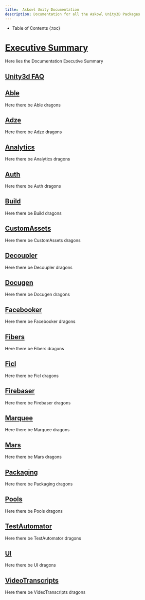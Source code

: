 ```yaml
---
title:  Askowl Unity Documentation
description: Documentation for all the Askowl Unity3D Packages
---
```

* Table of Contents
{:toc}

# [Executive Summary](http://www.askowl.net/unity-package)

Here lies the Documentation Executive Summary

## [Unity3d FAQ](Unity-FAQ)
## [Able](Able/)
Here there be Able dragons
## [Adze](Adze/)
Here there be Adze dragons
## [Analytics](Analytics/)
Here there be Analytics dragons
## [Auth](Auth/)
Here there be Auth dragons
## [Build](Build/)
Here there be Build dragons
## [CustomAssets](CustomAssets/)
Here there be CustomAssets dragons
## [Decoupler](Decoupler/)
Here there be Decoupler dragons
## [Docugen](Docugen/)
Here there be Docugen dragons
## [Facebooker](Facebooker/)
Here there be Facebooker dragons
## [Fibers](Fibers/)
Here there be Fibers dragons
## [Ficl](Ficl/)
Here there be Ficl dragons
## [Firebaser](Firebaser/)
Here there be Firebaser dragons
## [Marquee](Marquee/)
Here there be Marquee dragons
## [Mars](Mars/)
Here there be Mars dragons
## [Packaging](Packaging/)
Here there be Packaging dragons
## [Pools](Pools/)
Here there be Pools dragons
## [TestAutomator](TestAutomator/)
Here there be TestAutomator dragons
## [UI](UI/)
Here there be UI dragons
## [VideoTranscripts](VideoTranscripts/)
Here there be VideoTranscripts dragons
